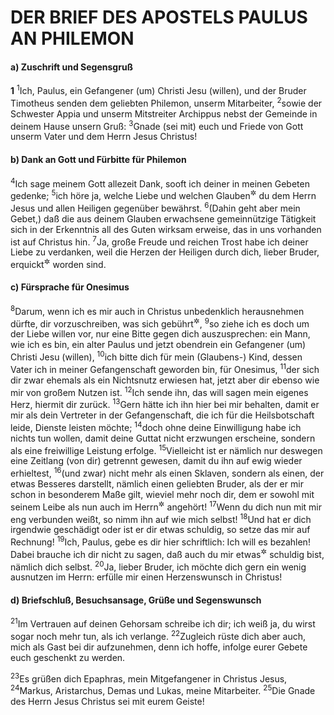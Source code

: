 # DER BRIEF DES APOSTELS PAULUS AN PHILEMON

#### a) Zuschrift und Segensgruß

__1__
<sup>1</sup>Ich, Paulus, ein Gefangener (um) Christi Jesu (willen), und der Bruder Timotheus senden dem geliebten Philemon, unserm Mitarbeiter,
<sup>2</sup>sowie der Schwester Appia und unserm Mitstreiter Archippus nebst der Gemeinde in deinem Hause unsern Gruß:
<sup>3</sup>Gnade (sei mit) euch und Friede von Gott unserm Vater und dem Herrn Jesus Christus!

#### b) Dank an Gott und Fürbitte für Philemon

<sup>4</sup>Ich sage meinem Gott allezeit Dank, sooft ich deiner in meinen Gebeten gedenke;
<sup>5</sup>ich höre ja, welche Liebe und welchen Glauben<sup title="oder: welche Treue">&#x2732;</sup> du dem Herrn Jesus und allen Heiligen gegenüber bewährst.
<sup>6</sup>(Dahin geht aber mein Gebet,) daß die aus deinem Glauben erwachsene gemeinnützige Tätigkeit sich in der Erkenntnis all des Guten wirksam erweise, das in uns vorhanden ist auf Christus hin.
<sup>7</sup>Ja, große Freude und reichen Trost habe ich deiner Liebe zu verdanken, weil die Herzen der Heiligen durch dich, lieber Bruder, erquickt<sup title="= ermutigt, oder: gestärkt">&#x2732;</sup> worden sind.

#### c) Fürsprache für Onesimus

<sup>8</sup>Darum, wenn ich es mir auch in Christus unbedenklich herausnehmen dürfte, dir vorzuschreiben, was sich gebührt<sup title="= was deine Pflicht ist">&#x2732;</sup>,
<sup>9</sup>so ziehe ich es doch um der Liebe willen vor, nur eine Bitte gegen dich auszusprechen: ein Mann, wie ich es bin, ein alter Paulus und jetzt obendrein ein Gefangener (um) Christi Jesu (willen),
<sup>10</sup>ich bitte dich für mein (Glaubens-) Kind, dessen Vater ich in meiner Gefangenschaft geworden bin, für Onesimus,
<sup>11</sup>der sich dir zwar ehemals als ein Nichtsnutz erwiesen hat, jetzt aber dir ebenso wie mir von großem Nutzen ist.
<sup>12</sup>Ich sende ihn, das will sagen mein eigenes Herz, hiermit dir zurück.
<sup>13</sup>Gern hätte ich ihn hier bei mir behalten, damit er mir als dein Vertreter in der Gefangenschaft, die ich für die Heilsbotschaft leide, Dienste leisten möchte;
<sup>14</sup>doch ohne deine Einwilligung habe ich nichts tun wollen, damit deine Guttat nicht erzwungen erscheine, sondern als eine freiwillige Leistung erfolge.
<sup>15</sup>Vielleicht ist er nämlich nur deswegen eine Zeitlang (von dir) getrennt gewesen, damit du ihn auf ewig wieder erhieltest,
<sup>16</sup>(und zwar) nicht mehr als einen Sklaven, sondern als einen, der etwas Besseres darstellt, nämlich einen geliebten Bruder, als der er mir schon in besonderem Maße gilt, wieviel mehr noch dir, dem er sowohl mit seinem Leibe als nun auch im Herrn<sup title="= als Mitchrist">&#x2732;</sup> angehört!
<sup>17</sup>Wenn du dich nun mit mir eng verbunden weißt, so nimm ihn auf wie mich selbst!
<sup>18</sup>Und hat er dich irgendwie geschädigt oder ist er dir etwas schuldig, so setze das mir auf Rechnung!
<sup>19</sup>Ich, Paulus, gebe es dir hier schriftlich: Ich will es bezahlen! Dabei brauche ich dir nicht zu sagen, daß auch du mir etwas<sup title="oder: noch mehr">&#x2732;</sup> schuldig bist, nämlich dich selbst.
<sup>20</sup>Ja, lieber Bruder, ich möchte dich gern ein wenig ausnutzen im Herrn: erfülle mir einen Herzenswunsch in Christus!

#### d) Briefschluß, Besuchsansage, Grüße und Segenswunsch

<sup>21</sup>Im Vertrauen auf deinen Gehorsam schreibe ich dir; ich weiß ja, du wirst sogar noch mehr tun, als ich verlange.
<sup>22</sup>Zugleich rüste dich aber auch, mich als Gast bei dir aufzunehmen, denn ich hoffe, infolge eurer Gebete euch geschenkt zu werden.

<sup>23</sup>Es grüßen dich Epaphras, mein Mitgefangener in Christus Jesus,
<sup>24</sup>Markus, Aristarchus, Demas und Lukas, meine Mitarbeiter.
<sup>25</sup>Die Gnade des Herrn Jesus Christus sei mit eurem Geiste!